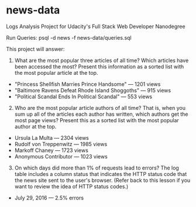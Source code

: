 # news-data
Logs Analysis Project for Udacity's Full Stack Web Developer Nanodegree

Run Queries:
psql -d news -f news-data/queries.sql

This project will answer:

1. What are the most popular three articles of all time? Which articles have been accessed the most? Present this information as a sorted list with the most popular article at the top.
*  "Princess Shellfish Marries Prince Handsome" — 1201 views
*  "Baltimore Ravens Defeat Rhode Island Shoggoths" — 915 views
*  "Political Scandal Ends In Political Scandal" — 553 views


2. Who are the most popular article authors of all time? That is, when you sum up all of the articles each author has written, which authors get the most page views? Present this as a sorted list with the most popular author at the top.
*  Ursula La Multa — 2304 views
*  Rudolf von Treppenwitz — 1985 views
*  Markoff Chaney — 1723 views
*  Anonymous Contributor — 1023 views


3. On which days did more than 1% of requests lead to errors? The log table includes a column status that indicates the HTTP status code that the news site sent to the user's browser. (Refer back to this lesson if you want to review the idea of HTTP status codes.)
*  July 29, 2016 — 2.5% errors
